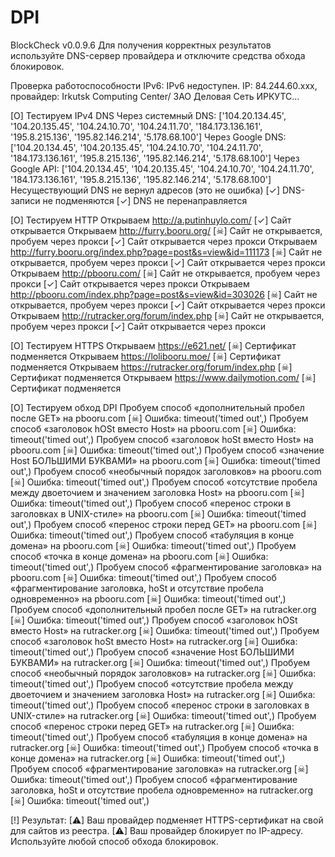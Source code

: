 # DPI



BlockCheck v0.0.9.6
Для получения корректных результатов используйте DNS-сервер провайдера и отключите средства обхода блокировок.

Проверка работоспособности IPv6: IPv6 недоступен.
IP: 84.244.60.xxx, провайдер: Irkutsk Computing Center/ ЗАО Деловая Сеть ИРКУТС...

[O] Тестируем IPv4 DNS
	Через системный DNS:	 ['104.20.134.45', '104.20.135.45', '104.24.10.70', '104.24.11.70', '184.173.136.161', '195.8.215.136', '195.82.146.214', '5.178.68.100']
	Через Google DNS:	 ['104.20.134.45', '104.20.135.45', '104.24.10.70', '104.24.11.70', '184.173.136.161', '195.8.215.136', '195.82.146.214', '5.178.68.100']
	Через Google API:	 ['104.20.134.45', '104.20.135.45', '104.24.10.70', '104.24.11.70', '184.173.136.161', '195.8.215.136', '195.82.146.214', '5.178.68.100']
	Несуществующий DNS не вернул адресов (это не ошибка)
[✓] DNS-записи не подменяются
[✓] DNS не перенаправляется

[O] Тестируем HTTP
	Открываем  http://a.putinhuylo.com/
[✓] Сайт открывается
	Открываем  http://furry.booru.org/
[☠] Сайт не открывается, пробуем через прокси
[✓] Сайт открывается через прокси
	Открываем  http://furry.booru.org/index.php?page=post&s=view&id=111173
[☠] Сайт не открывается, пробуем через прокси
[✓] Сайт открывается через прокси
	Открываем  http://pbooru.com/
[☠] Сайт не открывается, пробуем через прокси
[✓] Сайт открывается через прокси
	Открываем  http://pbooru.com/index.php?page=post&s=view&id=303026
[☠] Сайт не открывается, пробуем через прокси
[✓] Сайт открывается через прокси
	Открываем  http://rutracker.org/forum/index.php
[☠] Сайт не открывается, пробуем через прокси
[✓] Сайт открывается через прокси

[O] Тестируем HTTPS
	Открываем  https://e621.net/
[☠] Сертификат подменяется
	Открываем  https://lolibooru.moe/
[☠] Сертификат подменяется
	Открываем  https://rutracker.org/forum/index.php
[☠] Сертификат подменяется
	Открываем  https://www.dailymotion.com/
[☠] Сертификат подменяется

[O] Тестируем обход DPI
	Пробуем способ «дополнительный пробел после GET» на pbooru.com
[☠] Ошибка: timeout('timed out',)
	Пробуем способ «заголовок hOSt вместо Host» на pbooru.com
[☠] Ошибка: timeout('timed out',)
	Пробуем способ «заголовок hoSt вместо Host» на pbooru.com
[☠] Ошибка: timeout('timed out',)
	Пробуем способ «значение Host БОЛЬШИМИ БУКВАМИ» на pbooru.com
[☠] Ошибка: timeout('timed out',)
	Пробуем способ «необычный порядок заголовков» на pbooru.com
[☠] Ошибка: timeout('timed out',)
	Пробуем способ «отсутствие пробела между двоеточием и значением заголовка Host» на pbooru.com
[☠] Ошибка: timeout('timed out',)
	Пробуем способ «перенос строки в заголовках в UNIX-стиле» на pbooru.com
[☠] Ошибка: timeout('timed out',)
	Пробуем способ «перенос строки перед GET» на pbooru.com
[☠] Ошибка: timeout('timed out',)
	Пробуем способ «табуляция в конце домена» на pbooru.com
[☠] Ошибка: timeout('timed out',)
	Пробуем способ «точка в конце домена» на pbooru.com
[☠] Ошибка: timeout('timed out',)
	Пробуем способ «фрагментирование заголовка» на pbooru.com
[☠] Ошибка: timeout('timed out',)
	Пробуем способ «фрагментирование заголовка, hoSt и отсутствие пробела одновременно» на pbooru.com
[☠] Ошибка: timeout('timed out',)
	Пробуем способ «дополнительный пробел после GET» на rutracker.org
[☠] Ошибка: timeout('timed out',)
	Пробуем способ «заголовок hOSt вместо Host» на rutracker.org
[☠] Ошибка: timeout('timed out',)
	Пробуем способ «заголовок hoSt вместо Host» на rutracker.org
[☠] Ошибка: timeout('timed out',)
	Пробуем способ «значение Host БОЛЬШИМИ БУКВАМИ» на rutracker.org
[☠] Ошибка: timeout('timed out',)
	Пробуем способ «необычный порядок заголовков» на rutracker.org
[☠] Ошибка: timeout('timed out',)
	Пробуем способ «отсутствие пробела между двоеточием и значением заголовка Host» на rutracker.org
[☠] Ошибка: timeout('timed out',)
	Пробуем способ «перенос строки в заголовках в UNIX-стиле» на rutracker.org
[☠] Ошибка: timeout('timed out',)
	Пробуем способ «перенос строки перед GET» на rutracker.org
[☠] Ошибка: timeout('timed out',)
	Пробуем способ «табуляция в конце домена» на rutracker.org
[☠] Ошибка: timeout('timed out',)
	Пробуем способ «точка в конце домена» на rutracker.org
[☠] Ошибка: timeout('timed out',)
	Пробуем способ «фрагментирование заголовка» на rutracker.org
[☠] Ошибка: timeout('timed out',)
	Пробуем способ «фрагментирование заголовка, hoSt и отсутствие пробела одновременно» на rutracker.org
[☠] Ошибка: timeout('timed out',)

[!] Результат:
[⚠] Ваш провайдер подменяет HTTPS-сертификат на свой для сайтов из реестра.
[⚠] Ваш провайдер блокирует по IP-адресу. Используйте любой способ обхода блокировок.

